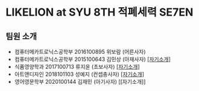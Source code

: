 # LIKELION at SYU 8TH 적폐세력 SE7EN
## 팀원 소개
- 컴퓨터메카트로닉스공학부 2016100895 위보람 (어른사자)
- 컴퓨터메카트로닉스공학부 2015100643 김민상
(아재사자) [[자기소개]](https://syulion8th.github.io/SE7EN/minsang.html)
- 식품영양학과 2017100713 류지윤 (초보사자) [[자기소개]](https://syulion8th.github.io/SE7EN/지윤/jiyun.html)
- 아트앤디자인 2018101103 성예지 (컨셉충사자) [[자기소개]](https://syulion8th.github.io/SE7EN/성예지/index.html)
- 영어영문학부 2020100144 김재민 (아기사자) [[자기소개]]
